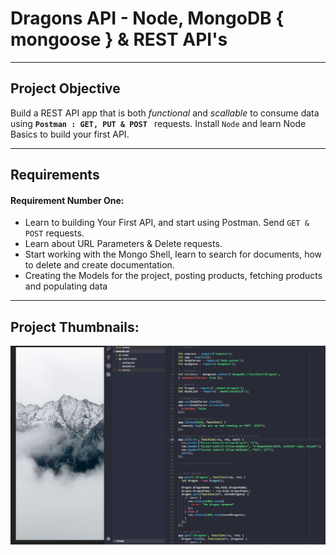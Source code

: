 # Dragons API - Node, MongoDB { mongoose } & REST API's

---

## Project Objective
Build a REST API app that is both *functional* and *scallable* to consume data using **```Postman : GET, PUT & POST ```** requests. Install ```Node``` and learn Node Basics to build your first API.

***

## Requirements
#### Requirement Number One:
- Learn to building Your First API, and start using Postman. Send ```GET & POST``` requests.
- Learn about URL Parameters & Delete requests. 
- Start working with the Mongo Shell, learn to search for documents, how to delete and create documentation.
- Creating the Models for the project, posting products, fetching products and populating data

***

## Project Thumbnails:

<img src="./Images/Dragons_API.JPG" width="auto" height="auto">
